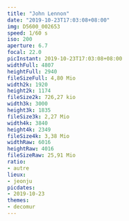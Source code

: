 ```yaml
---
title: "John Lennon"
date: "2019-10-23T17:03:08+08:00"
img: D5600_002653
speed: 1/60 s
iso: 200
aperture: 6.7
focal: 22.0
picInstant: 2019-10-23T17:03:08+08:00
widthFull: 4807
heightFull: 2940
fileSizeFull: 4,80 Mio
width2k: 1920
height2k: 1174
fileSize2k: 726,27 kio
width3k: 3000
height3k: 1835
fileSize3k: 2,27 Mio
width4k: 3840
height4k: 2349
fileSize4k: 3,38 Mio
widthRaw: 6016
heightRaw: 4016
fileSizeRaw: 25,91 Mio
ratio:
- autre
lieux:
- jeonju
picdates:
- 2019-10-23
themes:
- decomur
---
```


